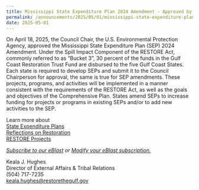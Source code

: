 ```yaml
---
title: Mississippi State Expenditure Plan 2024 Amendment - Approved by RESTORE Council Chair
permalink: /announcements/2025/05/01/mississippi-state-expenditure-plan-2024-amendment/
date: 2025-05-01
---
```


On April 18, 2025, the Council Chair, the U.S. Environmental Protection Agency, approved the Mississippi State Expenditure Plan (SEP) 2024 Amendment. Under the Spill Impact Component of the RESTORE Act, commonly referred to as “Bucket 3”, 30 percent of the funds in the Gulf Coast Restoration Trust Fund are disbursed to the five Gulf Coast States. Each state is required to develop SEPs and submit it to the Council Chairperson for approval, the same is true for SEP amendments. These projects, programs, and activities will be implemented in a manner consistent with the requirements of the RESTORE Act, as well as the goals and objectives of the Comprehensive Plan. States amend SEPs to increase funding for projects or programs in existing SEPs and/or to add new activities to the SEP.

Learn more about   
[State Expenditure Plans](https://www.restorethegulf.gov/spill-impact-component)  
[Reflections on Restoration](https://www.restorethegulf.gov/reflections-on-restoration)   
[RESTORE Projects](https://experience.arcgis.com/experience/5552d321b5ad4f67b7fe8d23cbc24676)

[_Subscribe to our eBlast_](https://www.restorethegulf.gov/apps/eblast/Subscribe.aspx) *or* [_Modify your eBlast subscription._](https://www.restorethegulf.gov/apps/eblast/ModifyInformation.aspx) 

Keala J. Hughes  
Director of External Affairs & Tribal Relations  
(504) 717-7235  
[keala.hughes@restorethegulf.gov](mailto:keala.hughes@restorethegulf.gov)
